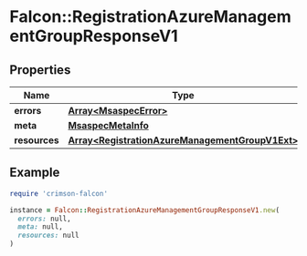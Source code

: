# Falcon::RegistrationAzureManagementGroupResponseV1

## Properties

| Name | Type | Description | Notes |
| ---- | ---- | ----------- | ----- |
| **errors** | [**Array&lt;MsaspecError&gt;**](MsaspecError.md) |  | [optional] |
| **meta** | [**MsaspecMetaInfo**](MsaspecMetaInfo.md) |  |  |
| **resources** | [**Array&lt;RegistrationAzureManagementGroupV1Ext&gt;**](RegistrationAzureManagementGroupV1Ext.md) |  |  |

## Example

```ruby
require 'crimson-falcon'

instance = Falcon::RegistrationAzureManagementGroupResponseV1.new(
  errors: null,
  meta: null,
  resources: null
)
```

